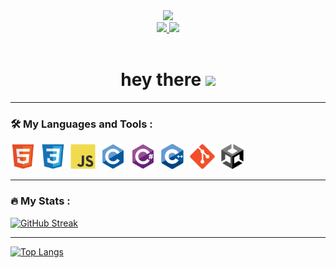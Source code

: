 
<div align="center">
  <img src="https://i.pinimg.com/originals/0e/20/d8/0e20d8051aee2fa0a161ae3c9d84d078.jpg"/>
</div>

<div id="badges" align="center"> 
  <a href="https://t.me/plgdhd"> 
    <img src="https://img.shields.io/badge/Telegram-blue?style=for-the-badge&logo=telegram&logoColor=white"/> 
  </a>
  <a href="https://discordapp.com/users/648774699656019969">
    <img src="https://img.shields.io/badge/discord-1f75fe?style=for-the-badge&logo=discord&logoColor=white"/>
  </a>
</div>

<div align ="center"> 
  <img src="https://komarev.com/ghpvc/?username=plgdhd&style=flat-square&color=blue" alt=""/>
</div>

<h1 align="center"> 
       hey there 
  <img src="https://media.giphy.com/media/hvRJCLFzcasrR4ia7z/giphy.gif" width="30px"/>
</h1>

---

### :hammer_and_wrench: My Languages and Tools :
<img src="https://github.com/devicons/devicon/blob/master/icons/html5/html5-original.svg" title="HTML5" alt="HTML" width="40" height="40"/>&nbsp;
<img src="https://github.com/devicons/devicon/blob/master/icons/css3/css3-original.svg" title="CSS" alt="CSS" width="40" height="40"/>&nbsp;
<img src="https://github.com/devicons/devicon/blob/master/icons/javascript/javascript-original.svg" title="js" alt="js" width="40" height="40"/>&nbsp;
<img src="https://github.com/devicons/devicon/blob/master/icons/c/c-original.svg" title="C" alt="C" width="40" height="40"/>&nbsp;
<img src="https://github.com/devicons/devicon/blob/master/icons/csharp/csharp-original.svg" title="C#" alt="C#" width="40" height="40"/>&nbsp;
<img src="https://github.com/devicons/devicon/blob/master/icons/cplusplus/cplusplus-original.svg" title="C++" alt="C++" width="40" height="40"/>&nbsp;
<img src="https://github.com/devicons/devicon/blob/master/icons/git/git-original.svg" title="GIT" alt="GIT" width="40" height="40"/>&nbsp;
<img src="https://github.com/devicons/devicon/blob/master/icons/unity/unity-original.svg" title="unity" alt="unity" width="40" height="40"/>&nbsp;

---

### :fire: My Stats :

[![GitHub Streak](http://github-readme-streak-stats.herokuapp.com?user=plgdhd&theme=tokyonight)](https://git.io/streak-stats)

---
[![Top Langs](https://github-readme-stats.vercel.app/api/top-langs/?username=plgdhd&layout=compact&theme=tokyonight)](https://github.com/anuraghazra/github-readme-stats)

<!--
**Plgdhd/Plgdhd** is a ✨ _special_ ✨ repository because its `README.md` (this file) appears on your GitHub profile.

Here are some ideas to get you started:

- 🔭 I’m currently working on ...
- 🌱 I’m currently learning ...
- 👯 I’m looking to collaborate on ...
- 🤔 I’m looking for help with ...
- 💬 Ask me about ...
- 📫 How to reach me: ...
- 😄 Pronouns: ...
- ⚡ Fun fact: ...
-->
